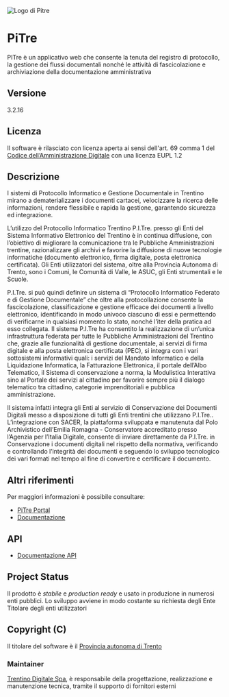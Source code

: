 ![Logo di Pitre](https://www.pi3.it/imageserver/infotnprojects/PI3/common/img/Logo-P3-top.png)

# PiTre

PITre è un applicativo web che consente la tenuta del registro di protocollo, la gestione dei flussi documentali nonché le attività di fascicolazione e archiviazione della documentazione amministrativa 

## Versione 
3.2.16

## Licenza
Il software è rilasciato con licenza aperta ai sensi dell'art. 69 comma 1 del [Codice dell’Amministrazione Digitale](https://cad.readthedocs.io/) con una licenza EUPL 1.2


## Descrizione

I sistemi di Protocollo Informatico e Gestione Documentale in Trentino mirano a
dematerializzare i documenti cartacei, velocizzare la ricerca delle informazioni, rendere flessibile e rapida la gestione, garantendo sicurezza ed integrazione.

L’utilizzo del Protocollo Informatico Trentino P.I.Tre. presso gli Enti del Sistema Informativo Elettronico del Trentino è in continua diffusione, con l’obiettivo di migliorare la comunicazione tra le Pubbliche Amministrazioni trentine, razionalizzare gli archivi e favorire la diffusione di nuove tecnologie informatiche (documento elettronico, firma digitale, posta elettronica certificata). Gli Enti utilizzatori del sistema, oltre alla Provincia Autonoma di Trento, sono i Comuni, le Comunità di Valle, le ASUC, gli Enti strumentali e le Scuole.

P.I.Tre. si può quindi definire un sistema di “Protocollo Informatico Federato e di Gestione Documentale” che oltre alla protocollazione consente la fascicolazione, classificazione e gestione efficace dei documenti a livello elettronico, identificando in modo univoco ciascuno di essi e permettendo di verificarne in qualsiasi momento lo stato, nonché l’iter della pratica ad esso collegata.
Il sistema P.I.Tre ha consentito la realizzazione di un’unica infrastruttura federata per tutte le Pubbliche Amministrazioni del Trentino che, grazie alle funzionalità di gestione documentale, ai servizi di firma digitale e alla posta elettronica certificata (PEC), si integra con i vari sottosistemi informativi quali: i servizi del Mandato Informatico e della Liquidazione Informatica, la Fatturazione Elettronica, il portale dell’Albo Telematico, il Sistema di conservazione a norma, la Modulistica Interattiva sino al Portale dei servizi al cittadino per favorire sempre più il dialogo telematico tra cittadino, categorie imprenditoriali e pubblica amministrazione.

Il sistema infatti integra gli Enti al servizio di Conservazione dei Documenti Digitali messo a disposizione di tutti gli Enti trentini che utilizzano P.I.Tre.. L’integrazione con SACER, la piattaforma sviluppata e manutenuta dal Polo Archivistico dell’Emilia Romagna - Conservatore accreditato presso l’Agenzia per l’Italia Digitale, consente di inviare direttamente da P.I.Tre. in Conservazione i documenti digitali nel rispetto della normativa, verificando e controllando l’integrità dei documenti e seguendo lo sviluppo tecnologico dei vari formati nel tempo al fine di convertire e certificare il documento.


## Altri riferimenti

Per maggiori informazioni è possibile consultare: 

 * [PiTre Portal](https://www.pi3.it/portal/server.pt/community/pitre_portal/791)
 * [Documentazione](https://github.com/ProvinciaAutonomaTrento/PITre/blob/master/documentation/README.md)

## API 

 * [Documentazione API](https://github.com/ProvinciaAutonomaTrento/PITre/blob/master/documentation/Documentazione%20Pis/README.md)


## Project Status

Il prodotto è *stabile* e *production ready* e usato in produzione in numerosi enti pubblici. 
Lo sviluppo avviene in modo costante su richiesta degli Ente Titolare degli enti utilizzatori

## Copyright (C)

Il titolare del software è il [Provincia autonoma di Trento](https://www.provincia.trento.it)



### Maintainer

[Trentino Digitale Spa](https://www.trentinodigitale.it/), è responsabile della progettazione, realizzazione e manutenzione tecnica, tramite il supporto di fornitori esterni



